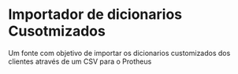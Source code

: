 <h1>Importador de dicionarios Cusotmizados</h1>

<p>Um fonte com objetivo de importar os dicionarios customizados dos clientes através de um CSV para o Protheus</p>
